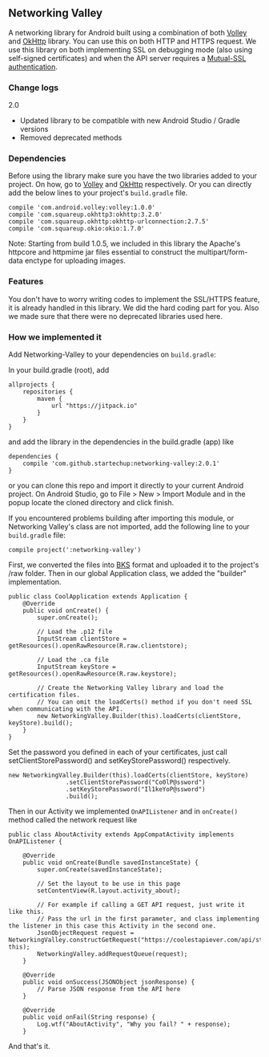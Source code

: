 ## Networking Valley

A networking library for Android built using a combination of both [Volley](https://developer.android.com/training/volley/index.html) and [OkHttp](http://square.github.io/okhttp/) library.
You can use this on both HTTP and HTTPS request. We use this library on both implementing SSL on debugging mode (also using self-signed certificates) and when the API
server requires a [Mutual-SSL authentication](http://www.codeproject.com/Articles/326574/An-Introduction-to-Mutual-SSL-Authentication).

### Change logs
2.0
- Updated library to be compatible with new Android Studio / Gradle versions
- Removed deprecated methods

### Dependencies
Before using the library make sure you have the two libraries added to your project.
On how, go to [Volley](https://developer.android.com/training/volley/index.html) and [OkHttp](http://square.github.io/okhttp/) respectively.
Or you can directly add the below lines to your project's `build.gradle` file.

```
compile 'com.android.volley:volley:1.0.0'
compile 'com.squareup.okhttp3:okhttp:3.2.0'
compile 'com.squareup.okhttp:okhttp-urlconnection:2.7.5'
compile 'com.squareup.okio:okio:1.7.0'
```

Note: Starting from build 1.0.5, we included in this library the Apache's httpcore and httpmime jar files essential to construct the
multipart/form-data enctype for uploading images.

### Features
You don't have to worry writing codes to implement the SSL/HTTPS feature, it is already handled in this library. We did the
hard coding part for you. Also we made sure that there were no deprecated libraries used here.


### How we implemented it
Add Networking-Valley to your dependencies on `build.gradle`:

In your build.gradle (root), add
```
allprojects {
    repositories {
        maven {
            url "https://jitpack.io"
        }
    }
}
```

and add the library in the dependencies in the build.gradle (app) like
```
dependencies {
    compile 'com.github.startechup:networking-valley:2.0.1'
}
```

or you can clone this repo and import it directly to your current Android project. On Android Studio, go to File > New > Import Module
and in the popup locate the cloned directory and click finish.

If you encountered problems building after importing this module, or Networking Valley's class are not imported, add the following line to your `build.gradle` file:

`compile project(':networking-valley')`

First, we converted the files into [BKS](https://www.bouncycastle.org/specifications.html) format and uploaded it to the project's
/raw folder. Then in our global Application class, we added the "builder" implementation.

```
public class CoolApplication extends Application {
    @Override
    public void onCreate() {
        super.onCreate();

        // Load the .p12 file
        InputStream clientStore = getResources().openRawResource(R.raw.clientstore);

        // Load the .ca file
        InputStream keyStore = getResources().openRawResource(R.raw.keystore);

        // Create the Networking Valley library and load the certification files.
        // You can omit the loadCerts() method if you don't need SSL when communicating with the API.
        new NetworkingValley.Builder(this).loadCerts(clientStore, keyStore).build();
    }
}
```

Set the password you defined in each of your certificates, just call setClientStorePassword() and
setKeyStorePassword() respectively.
```
new NetworkingValley.Builder(this).loadCerts(clientStore, keyStore)
                .setClientStorePassword("Co0lP@ssword")
                .setKeyStorePassword("Il1keYoP@ssword")
                .build();
```

Then in our Activity we implemented `OnAPIListener` and in `onCreate()` method called the network request like

```
public class AboutActivity extends AppCompatActivity implements OnAPIListener {

    @Override
    public void onCreate(Bundle savedInstanceState) {
        super.onCreate(savedInstanceState);

        // Set the layout to be use in this page
        setContentView(R.layout.activity_about);

        // For example if calling a GET API request, just write it like this.
        // Pass the url in the first parameter, and class implementing the listener in this case this Activity in the second one.
        JsonObjectRequest request = NetworkingValley.constructGetRequest("https://coolestapiever.com/api/stuffs", this);
        NetworkingValley.addRequestQueue(request);
    }

    @Override
    public void onSuccess(JSONObject jsonResponse) {
        // Parse JSON response from the API here
    }

    @Override
    public void onFail(String response) {
        Log.wtf("AboutActivity", "Why you fail? " + response);
    }
```

And that's it.